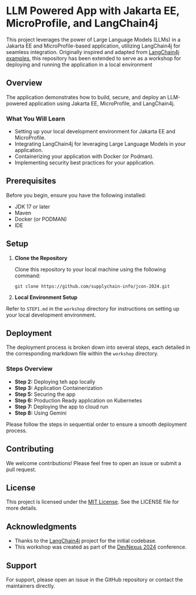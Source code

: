 # LLM Powered App with Jakarta EE, MicroProfile, and LangChain4j

This project leverages the power of Large Language Models (LLMs) in a Jakarta EE and MicroProfile-based application, utilizing LangChain4j for seamless integration. Originally inspired and adapted from [LangChain4j examples](https://github.com/langchain4j/langchain4j-examples), this repository has been extended to serve as a workshop for deploying and running the application in a local environment

## Overview

The application demonstrates how to build, secure, and deploy an LLM-powered application using Jakarta EE, MicroProfile, and LangChain4j.

### What You Will Learn

- Setting up your local development environment for Jakarta EE and MicroProfile.
- Integrating LangChain4j for leveraging Large Language Models in your application.
- Containerizing your application with Docker (or Podman).
- Implementing security best practices for your application.
## Prerequisites

Before you begin, ensure you have the following installed:

- JDK 17 or later
- Maven
- Docker (or PODMAN)
- IDE

## Setup

1. **Clone the Repository**

   Clone this repository to your local machine using the following command:

   ```shell
   git clone https://github.com/supplychain-info/jcon-2024.git
   ```
2. **Local Environment Setup**

Refer to `STEP1.md` in the `workshop` directory for instructions on setting up your local development environment.

## Deployment

The deployment process is broken down into several steps, each detailed in the corresponding markdown file within the `workshop` directory.

### Steps Overview

- **Step 2:** Deploying teh app locally
- **Step 3:** Application Containerization
- **Step 5:** Securing the app
- **Step 6:** Production Ready application on Kubernetes
- **Step 7:** Deploying the app to cloud run
- **Step 8:** Using Gemini

Please follow the steps in sequential order to ensure a smooth deployment process.

## Contributing

We welcome contributions! Please feel free to open an issue or submit a pull request.

## License

This project is licensed under the [MIT License](LICENSE). See the LICENSE file for more details.

## Acknowledgments

- Thanks to the [LangChain4j](https://github.com/langchain4j/langchain4j-examples) project for the initial codebase.
- This workshop was created as part of the [DevNexus 2024](https://devnexus.com/) conference.

## Support

For support, please open an issue in the GitHub repository or contact the maintainers directly.




